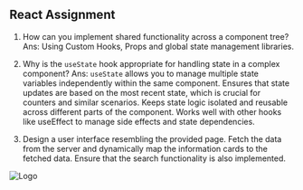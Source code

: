 ## React Assignment

1. How can you implement shared functionality across a component tree?
Ans: Using Custom Hooks, Props and global state management libraries.

2. Why is the `useState` hook appropriate for handling state in a complex component?
Ans: `useState` allows you to manage multiple state variables independently within the same component. Ensures that state updates are based on the most recent state, which is crucial for counters and similar scenarios. Keeps state logic isolated and reusable across different parts of the component. Works well with other hooks like useEffect to manage side effects and state dependencies.

3. Design a user interface resembling the provided page. Fetch the data from the server and dynamically map the information cards to the fetched data. Ensure that the search functionality is also implemented.

![Logo](UI-Screen-1.png)
